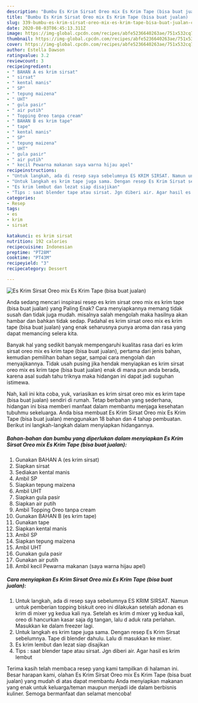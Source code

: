 ```yaml
---
description: "Bumbu Es Krim Sirsat Oreo mix Es Krim Tape (bisa buat jualan) | Cara Membuat Es Krim Sirsat Oreo mix Es Krim Tape (bisa buat jualan) Yang Enak dan Simpel"
title: "Bumbu Es Krim Sirsat Oreo mix Es Krim Tape (bisa buat jualan) | Cara Membuat Es Krim Sirsat Oreo mix Es Krim Tape (bisa buat jualan) Yang Enak dan Simpel"
slug: 339-bumbu-es-krim-sirsat-oreo-mix-es-krim-tape-bisa-buat-jualan-cara-membuat-es-krim-sirsat-oreo-mix-es-krim-tape-bisa-buat-jualan-yang-enak-dan-simpel
date: 2020-08-03T06:45:13.311Z
image: https://img-global.cpcdn.com/recipes/abfe5236640263ae/751x532cq70/es-krim-sirsat-oreo-mix-es-krim-tape-bisa-buat-jualan-foto-resep-utama.jpg
thumbnail: https://img-global.cpcdn.com/recipes/abfe5236640263ae/751x532cq70/es-krim-sirsat-oreo-mix-es-krim-tape-bisa-buat-jualan-foto-resep-utama.jpg
cover: https://img-global.cpcdn.com/recipes/abfe5236640263ae/751x532cq70/es-krim-sirsat-oreo-mix-es-krim-tape-bisa-buat-jualan-foto-resep-utama.jpg
author: Estella Dawson
ratingvalue: 3.2
reviewcount: 3
recipeingredient:
- " BAHAN A es krim sirsat"
- " sirsat"
- " kental manis"
- " SP"
- " tepung maizena"
- " UHT"
- " gula pasir"
- " air putih"
- " Topping Oreo tanpa cream"
- " BAHAN B es krim tape"
- " tape"
- " kental manis"
- " SP"
- " tepung maizena"
- " UHT"
- " gula pasir"
- " air putih"
- " kecil Pewarna makanan saya warna hijau apel"
recipeinstructions:
- "Untuk langkah, ada di resep saya sebelumnya ES KRIM SIRSAT. Namun untuk pemberian topping biskuit oreo ini dilakukan setelah adonan es krim di mixer yg kedua kali nya. Setelah es krim d mixer yg kedua kali, oreo di hancurkan kasar saja dg tangan, lalu d aduk rata perlahan. Masukkan ke dalam freezer lagi."
- "Untuk langkah es krim tape juga sama. Dengan resep Es Krim Sirsat sebelumnya. Tape di blender dahulu. Lalu di masukkan ke mixer."
- "Es krim lembut dan lezat siap disajikan"
- "Tips : saat blender tape atau sirsat. Jgn diberi air. Agar hasil es krim lembut"
categories:
- Resep
tags:
- es
- krim
- sirsat

katakunci: es krim sirsat 
nutrition: 192 calories
recipecuisine: Indonesian
preptime: "PT28M"
cooktime: "PT43M"
recipeyield: "3"
recipecategory: Dessert

---
```



![Es Krim Sirsat Oreo mix Es Krim Tape (bisa buat jualan)](https://img-global.cpcdn.com/recipes/abfe5236640263ae/751x532cq70/es-krim-sirsat-oreo-mix-es-krim-tape-bisa-buat-jualan-foto-resep-utama.jpg)

Anda sedang mencari inspirasi resep es krim sirsat oreo mix es krim tape (bisa buat jualan) yang Paling Enak? Cara menyiapkannya memang tidak susah dan tidak juga mudah. misalnya salah mengolah maka hasilnya akan hambar dan bahkan tidak sedap. Padahal es krim sirsat oreo mix es krim tape (bisa buat jualan) yang enak seharusnya punya aroma dan rasa yang dapat memancing selera kita.

Banyak hal yang sedikit banyak mempengaruhi kualitas rasa dari es krim sirsat oreo mix es krim tape (bisa buat jualan), pertama dari jenis bahan, kemudian pemilihan bahan segar, sampai cara mengolah dan menyajikannya. Tidak usah pusing jika hendak menyiapkan es krim sirsat oreo mix es krim tape (bisa buat jualan) enak di mana pun anda berada, karena asal sudah tahu triknya maka hidangan ini dapat jadi suguhan istimewa.




Nah, kali ini kita coba, yuk, variasikan es krim sirsat oreo mix es krim tape (bisa buat jualan) sendiri di rumah. Tetap berbahan yang sederhana, hidangan ini bisa memberi manfaat dalam membantu menjaga kesehatan tubuhmu sekeluarga. Anda bisa membuat Es Krim Sirsat Oreo mix Es Krim Tape (bisa buat jualan) menggunakan 18 bahan dan 4 tahap pembuatan. Berikut ini langkah-langkah dalam menyiapkan hidangannya.

<!--inarticleads1-->

##### Bahan-bahan dan bumbu yang diperlukan dalam menyiapkan Es Krim Sirsat Oreo mix Es Krim Tape (bisa buat jualan):

1. Gunakan  BAHAN A (es krim sirsat)
1. Siapkan  sirsat
1. Sediakan  kental manis
1. Ambil  SP
1. Siapkan  tepung maizena
1. Ambil  UHT
1. Siapkan  gula pasir
1. Siapkan  air putih
1. Ambil  Topping Oreo tanpa cream
1. Gunakan  BAHAN B (es krim tape)
1. Gunakan  tape
1. Siapkan  kental manis
1. Ambil  SP
1. Siapkan  tepung maizena
1. Ambil  UHT
1. Gunakan  gula pasir
1. Gunakan  air putih
1. Ambil  kecil Pewarna makanan (saya warna hijau apel)




<!--inarticleads2-->

##### Cara menyiapkan Es Krim Sirsat Oreo mix Es Krim Tape (bisa buat jualan):

1. Untuk langkah, ada di resep saya sebelumnya ES KRIM SIRSAT. Namun untuk pemberian topping biskuit oreo ini dilakukan setelah adonan es krim di mixer yg kedua kali nya. Setelah es krim d mixer yg kedua kali, oreo di hancurkan kasar saja dg tangan, lalu d aduk rata perlahan. Masukkan ke dalam freezer lagi.
1. Untuk langkah es krim tape juga sama. Dengan resep Es Krim Sirsat sebelumnya. Tape di blender dahulu. Lalu di masukkan ke mixer.
1. Es krim lembut dan lezat siap disajikan
1. Tips : saat blender tape atau sirsat. Jgn diberi air. Agar hasil es krim lembut




Terima kasih telah membaca resep yang kami tampilkan di halaman ini. Besar harapan kami, olahan Es Krim Sirsat Oreo mix Es Krim Tape (bisa buat jualan) yang mudah di atas dapat membantu Anda menyiapkan makanan yang enak untuk keluarga/teman maupun menjadi ide dalam berbisnis kuliner. Semoga bermanfaat dan selamat mencoba!
